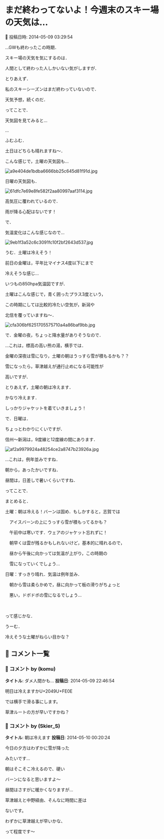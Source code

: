 # まだ終わってないよ！今週末のスキー場の天気は…

📅 投稿日時: 2014-05-09 03:29:54

…GWも終わったこの時期．





スキー場の天気を気にするのは．


人間として終わった人しかいない気がしますが．





とりあえず．


私のスキーシーズンはまだ終わっていないので．


天気予想，続くのだ．





ってことで．


天気図を見てみると…


…


ふむふむ．





土日はどちらも晴れますね～．


こんな感じで，土曜の天気図も…




![a9e404de1bdba6666bb25c645d81f91d.jpg](images/a9e404de1bdba6666bb25c645d81f91d.jpg)




日曜の天気図も．




![61dfc7e69e8fe582f2aa80997aaf3114.jpg](images/61dfc7e69e8fe582f2aa80997aaf3114.jpg)




高気圧に覆われているので．


雨が降る心配はないです！





で．


気温変化はこんな感じなので…




![9eb1f3a52c6c3091fc10f2bf2643d537.jpg](images/9eb1f3a52c6c3091fc10f2bf2643d537.jpg)




うむ．土曜は冷えそう！


前日の金曜は，平年比マイナス4度以下にまで


冷えそうな感じ…





いつもの850hpa気温図ですが．


土曜はこんな感じで，青く囲ったプラス3度という，


この時期にしては比較的冷たい空気が，新潟や


北信を覆っていますね～．




![cfa306bf6251705575710a4a86baf9bb.jpg](images/cfa306bf6251705575710a4a86baf9bb.jpg)







で．金曜の夜，ちょっと降水量がありそうなので．


…これは，標高の高い熊の湯，横手では．


金曜の深夜は雪になり，土曜の朝はうっすら雪が積もるかも？？





雪になったら，草津越えが通行止めになる可能性が


高いですが．





とりあえず，土曜の朝は冷えます．


かなり冷えます．


しっかりジャケットを着ていきましょう！





で．日曜は．


ちょっとわかりにくいですが．


信州～新潟は，9度線と12度線の間にあります．




![af2a9979924a48254ce2a8747b23926a.jpg](images/af2a9979924a48254ce2a8747b23926a.jpg)




…これは，例年並みですね．


朝から，あったかいですね．


昼間は，日差しで暑いくらいですね．





ってことで．


まとめると．





土曜：朝は冷える！バーンは固め．もしかすると，志賀では


　アイスバーンの上にうっすら雪が積もってるかも？


　午前中は寒いです．ウェアのジャケット忘れずに！


　朝早くは雲が残るかもしれないけど，基本的に晴れるので，


　昼から午後に向かっては気温が上がり，この時期の


　雪になっていくでしょう…





日曜：すっきり晴れ．気温は例年並み．


　朝から雪は柔らかめで，昼に向かって板の滑りがちょっと


　悪い，ドボドボの雪になるでしょう…


　


って感じかな．


うーむ．


冷えそうな土曜がねらい目かな？

## 💬 コメント一覧

### 💬 コメント by (komu)
**タイトル**: ダメ人間かも…
**投稿日**: 2014-05-09 22:46:54

明日は冷えますかU+2049U+FE0E

では横手で滑る事にします。

草津ルートの方が早いですかね？

### 💬 コメント by (Skier_S)
**タイトル**: 朝は冷えます
**投稿日**: 2014-05-10 00:20:24

今日の夕方はわずかに雪が降った

みたいです…

朝はそこそこ冷えるので、硬い

バーンになると思いますよ～



昼間はさすがに暖かくなりますが…

草津越えと中野経由、そんなに時間に差は

ないです。

わずかに草津越えが早いかな、

って程度です～

